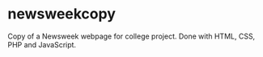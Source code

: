 # newsweekcopy

Copy of a Newsweek webpage for college project.
Done with HTML, CSS, PHP and JavaScript.

